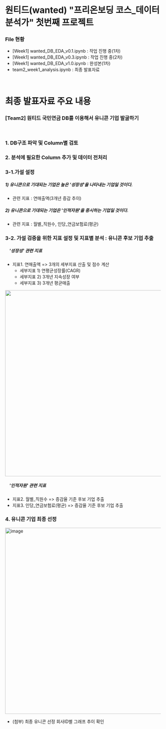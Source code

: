 # 원티드(wanted) "프리온보딩 코스_데이터 분석가" 첫번째 프로젝트

### File 현황

- [Week1] wanted_DB_EDA_v0.1.ipynb : 작업 진행 중(1차)
- [Week1] wanted_DB_EDA_v0.3.ipynb : 작업 진행 중(2차)
- [Week1] wanted_DB_EDA_v1.0.ipynb : 완성본(1차)
- team2_week1_analysis.ipynb : 최종 발표자료

<br/>

# 최종 발표자료 주요 내용

### [Team2] 원티드 국민연금 DB를 이용해서 유니콘 기업 발굴하기

<br/>

### 1. DB구조 파악 및 Column별 검토

### 2. 분석에 필요한 Column 추가 및 데이터 전처리

### 3-1.가설 설정

##### 1) 유니콘으로 기대되는 기업은 높은 '성장성'을 나타내는 기업일 것이다.

- 관련 지표 : 연매출액(3개년 증감 추이)

##### 2) 유니콘으로 기대되는 기업은 '인적자원'을 중시하는 기업일 것이다.

- 관련 지표 : 월별_직원수, 인당_연금보험료(평균)

### 3-2. 가설 검증을 위한 지표 설정 및 지표별 분석 : 유니콘 후보 기업 추출

##### &nbsp;&nbsp;&nbsp; '성장성' 관련 지표

- 지표1. 연매출액 => 3개의 세부지표 산출 및 점수 계산
  - 세부지표 1) 연평균성장률(CAGR)
  - 세부지표 2) 3개년 지속성장 여부
  - 세부지표 3) 3개년 평균매출

<img src="https://user-images.githubusercontent.com/76440511/132988789-4b4c1706-9628-40d4-9d7a-413caa3396d5.png" width="600">

##### &nbsp;&nbsp;&nbsp; '인적자원' 관련 지표

- 지표2. 월별_직원수 => 증감율 기준 후보 기업 추출
- 지표3. 인당_연금보험료(평균) => 증감율 기준 후보 기업 추출

### 4. 유니콘 기업 최종 선정
<img width="600" alt="image" src="https://user-images.githubusercontent.com/76440511/153357411-24ebf5bd-a74f-4e15-8cff-aafb14cd4791.png">

- (첨부) 최종 유니콘 선정 회사ID별 그래프 추이 확인
